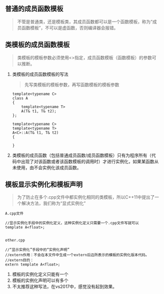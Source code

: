 ## 普通的成员函数模板
> 不管是普通类，还是模板类，其成员函数都可以是一个函数模板，称为“成员函数模板”，不可以是虚函数，否则编译器会报错。

## 类模板的成员函数模板
>类模板的模板参数必须使用<>指定，成员函数模板（函数模板）的参数可以推断。
1. 类模板的成员函数模板的写法
   >先写类模板的模板参数，再写函数模板的模板参数
   ```
   template<typename C>
   class A
   {
       template<typename T>
       A(T& t1, T& t2);
   };

   template<typename C>
   template<typename T>
   A<C>::A(T& t1, T& t2)
   {

   }
   ```
2. 类模板的成员函数（包括普通成员函数/成员函数模板）只有为程序所有（代码中出现了对该函数或者该函数模板的调用时）才进行实例化，如果某函数从未使用，由不会实例化该成员函数。

## 模板显示实例化和模板声明
>为了防止在多个.cpp文件中都实例化相同的类模板，所以C++11中提出了一个解决方法，我们称为“显式实例化”

```
A.cpp文件

//显示实例化手段中的实例化定义，这种实例化定义只需要一个.cpp文件写就可以
template A<float>;


other.cpp

//“显示实例化”手段中的“实例化声明”
//extern作用：不会在本文件中生成一个extern后边所表示的模板的实例化版本代码。
//extern目的：
extern template A<float>;
```
1. 模板的实例化定义只能有一个
2. 模板的实例化声明可以有多个
3. 不太推荐这种写法，在vs2017中，感觉没有起到效果。
